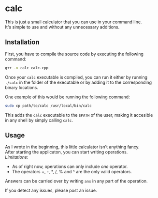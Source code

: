 # calc

This is just a small calculator that you can use in your command line.  
It's simple to use and without any unnecessary additions.

## Installation
First, you have to compile the source code by executing the following command:

```bash
g++ -o calc calc.cpp
```
Once your `calc` executable is compiled, you can run it either by running `./calc` in the folder of the executable or by adding it to the corresponding binary locations.

One example of this would be running the following command:
```bash
sudo cp path/to/calc /usr/local/bin/calc 
```
This adds the `calc` executable to the `$PATH` of the user, making it accesible in any shell by simply calling `calc`.

## Usage
As I wrote in the beginning, this little calculator isn't anything fancy.  
After starting the applicaton, you can start writing operations.  
*Limitations:*
- As of right now, operations can only include *one* operator.
- The operators +, -, *, /, % and ^ are the only valid operators.

Answers can be carried over by writing `ans` in any part of the operation. 

If you detect any issues, please post an issue. 